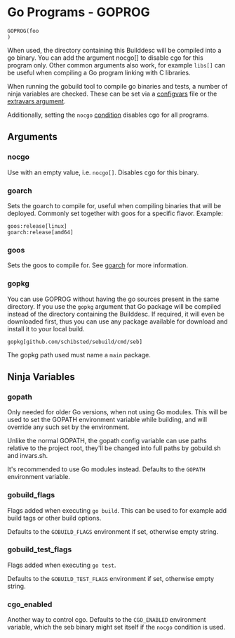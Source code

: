 # Go Programs - GOPROG

    GOPROG(foo
    )

When used, the directory containing this Builddesc will be compiled into a go
binary. You can add the argument nocgo[] to disable cgo for this program
only. Other common arguments also work, for example `libs[]` can be useful
when compiling a Go program linking with C libraries.

When running the gobuild tool to compile go binaries and tests, a number of
ninja variables are checked. These can be set via a
[configvars](config.md#configvars) file or the [extravars
argument](../arguments/extravars.md).

Additionally, setting the `nocgo` [condition](../conditions.md) disables cgo
for all programs.

## Arguments

### nocgo

Use with an empty value, i.e. `nocgo[]`. Disables cgo for this binary.

### goarch

Sets the goarch to compile for, useful when compiling binaries that will be
deployed. Commonly set together with goos for a specific flavor.
Example:

	goos:release[linux]
	goarch:release[amd64]

### goos

Sets the goos to compile for. See [goarch](#goarch) for more information.

### gopkg

You can use GOPROG without having the go sources present in the same directory.
If you use the `gopkg` argument that Go package will be compiled instead of the
directory containing the Builddesc. If required, it will even be downloaded
first, thus you can use any package available for download and install it
to your local build.

	gopkg[github.com/schibsted/sebuild/cmd/seb]

The gopkg path used must name a `main` package.

## Ninja Variables

### gopath
Only needed for older Go versions, when not using Go modules.
This will be used to set the GOPATH environment variable while building,
and will override any such set by the environment.

Unlike the normal GOPATH, the gopath config variable can use paths relative to
the project root, they'll be changed into full paths by gobuild.sh and
invars.sh.

It's recommended to use Go modules instead. Defaults to the `GOPATH` environment
variable.

### gobuild_flags
Flags added when executing `go build`. This can be used to for example add
build tags or other build options.

Defaults to the `GOBUILD_FLAGS` environment if set, otherwise empty string.

### gobuild_test_flags
Flags added when executing `go test`.

Defaults to the `GOBUILD_TEST_FLAGS` environment if set, otherwise empty string.

### cgo_enabled

Another way to control cgo. Defaults to the `CGO_ENABLED` environment variable,
which the seb binary might set itself if the `nocgo` condition is used.
